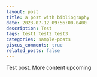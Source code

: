 ```yaml
---
layout: post
title: a post with bibliography
date: 2023-07-12 09:56:00-0400
description: Test
tags: test1 test2 test3
categories: sample-posts
giscus_comments: true
related_posts: false
---
```

Test post. More content upcoming